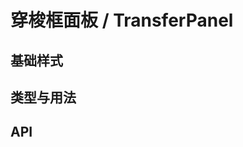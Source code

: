 # 穿梭框面板 / TransferPanel
## 基础样式


## 类型与用法


## API
<api-doc name="TransferPanel" :doc="require('./api.json')"></api-doc>

